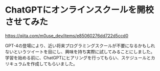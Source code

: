 # ChatGPTにオンラインスクールを開校させてみた
https://qiita.com/m0use_dev/items/e85060276dd722d5ccd0

GPT-4の登場により、近い将来プログラミングスクールが不要になるかもしれないというツイートを目にし、興味を持ち実際に試してみることにしました。
学習を始める前に、ChatGPTにヒアリングを行ってもらい、スケジュールとカリキュラムを作成してもらいました。